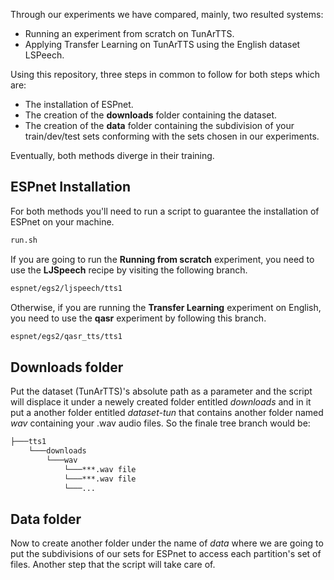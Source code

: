 Through our experiments we have compared, mainly, two resulted systems: 
- Running an experiment from scratch on TunArTTS.
- Applying Transfer Learning on TunArTTS using the English dataset LSPeech.

Using this repository, three steps in common to follow for both steps which are:
- The installation of ESPnet.
- The creation of the __downloads__ folder containing the dataset.
- The creation of the __data__ folder containing the subdivision of your train/dev/test sets conforming with the sets chosen in our experiments. 

Eventually, both methods diverge in their training.
## ESPnet Installation
For both methods you'll need to run a script to guarantee the installation of ESPnet on your machine.
```bash
run.sh
```
If you are going to run the __Running from scratch__ experiment, you need to use the __LJSpeech__ recipe by visiting the following branch. 
```bash
espnet/egs2/ljspeech/tts1
```
Otherwise, if you are running the __Transfer Learning__ experiment on English, you need to use the __qasr__ experiment by following this branch.
```bash
espnet/egs2/qasr_tts/tts1
```

## Downloads folder
Put the dataset (TunArTTS)'s absolute path as a parameter and the script will displace it under a newely created folder entitled *downloads* and in it put a another folder entitled *dataset-tun* that contains another folder named *wav* containing your .wav audio files.
So the finale tree branch would be:
```bash
├───tts1
    └───downloads
        └───wav
            └───***.wav file
            └───***.wav file
            └───...
```

## Data folder
Now to create another folder under the name of *data* where we are going to put the subdivisions of our sets for ESPnet to access each partition's set of files. Another step that the script will take care of.